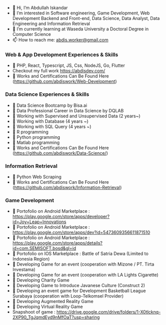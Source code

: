 - 👋 Hi, I’m Abdullah Iskandar
- 👀 I’m interested in Software engineering, Game Development, Web Development Backend and Front-end, Data Science, Data Analyst, Data Engineering and Information Retrieval
- 🌱 I’m currently learning at Waseda University a Doctoral Degree in Computer Science
- 📫 How to reach me: abdis.worker@gmail.com

###  Web & App Development Experiences & Skills
- 💼 PHP, React, Typescript, JS, Css, NodeJS, Go, Flutter
- Checkout my full work https://abdisdev.com/
- 👀 Works and Certifications Can Be Found Here (https://github.com/abdiswork/Web-Development)

###  Data Science Experiences & Skills
- 💼 Data Science Bootcamp by Bisa.ai
- 💼 Data Professional Career in Data Science by DQLAB
- 💼 Working with Supervised and Unsupervised Data (2 years~)
- 💼 Working with Database (4 years ~)
- 💼 Working with SQL Query (4 years ~)
- 📖 R programming
- 📖 Python programming
- 📖 Matlab programming
- 👀 Works and Certifications Can Be Found Here (https://github.com/abdiswork/Data-Science/) 

###  Information Retrieval
- 💼 Python Web Scraping
- 👀 Works and Certifications Can Be Found Here (https://github.com/abdiswork/Information-Retrieval)


###  Game Development
- 💼 Portofolio on Android Marketplace : https://play.google.com/store/apps/developer?id=Joy+Leap+Innovations
- 💼 Portofolio on Android Marketplace : https://play.google.com/store/apps/dev?id=5473609356611871510
- 💼 Portofolio on Android Marketplace : https://play.google.com/store/apps/details?id=com.SEMISOFT.bosd&gl=id
- 💼 Portofolio on IOS Marketplace : Battle of Satria Dewa (Limited to Indonesia Region)
- 💼 Developing Game for an event (cooperation with Mizone / PT. Tirta Investama)
- 💼 Developing Game for an event (cooperation with LA Lights Cigarette)
- 💼 Developing Charity Game
- 💼 Developing Game to Introduce Javanese Culture (Construct 2)
- 💼 Developing an event game for Development Basketball League Surabaya (cooperation with Loop-Telkomsel Provider)
- 💼 Developing Augmented Reality Game
- 💼 Developing Virtual Reality Game
- Snapshoot of game : https://drive.google.com/drive/folders/1-X0tlcknq-2XP90_TgJqmdEyd9nMfOaT?usp=sharing

<!--- Thank You --->
